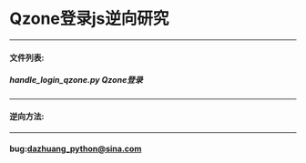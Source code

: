 # Qzone登录js逆向研究
***
#### 文件列表:
##### handle_login_qzone.py  Qzone登录
***
#### 逆向方法:

***
#### bug:dazhuang_python@sina.com
